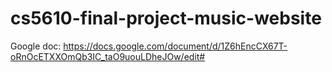 # cs5610-final-project-music-website

Google doc: https://docs.google.com/document/d/1Z6hEncCX67T-oRnOcETXXOmQb3IC_taO9uouLDheJOw/edit#
